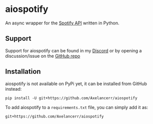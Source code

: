 # aiospotify
An async wrapper for the [Spotify API](https://developer.spotify.com/documentation/web-api/) written in Python.

## Support
Support for aiospotify can be found in my [Discord](https://discord.com/invite/w9f6NkQbde) or by opening a discussion/issue on the [GitHub repo](https://github.com/Axelancerr/aiospotify)

## Installation

aiospotify is not available on PyPi yet, it can be installed from GitHub instead:
```shell
pip install -U git+https://github.com/Axelancerr/aiospotify
```

To add aiospotify to a `requirements.txt` file, you can simply add it as: 
```text
git+https://github.com/Axelancerr/aiospotify
```
